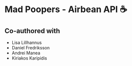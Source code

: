 # Mad Poopers - Airbean API ☕️

## Co-authored with

- Lisa Lillhannus
- Daniel Fredriksson
- Andrei Manea
- Kiriakos Karipidis
